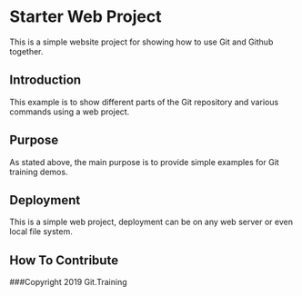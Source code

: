 # Starter Web Project 

This is a simple website project for
showing how to use Git and Github together.


## Introduction

This example is to show different parts
of the Git repository and various commands 
using a web project.


## Purpose

As stated above, the main purpose is to
provide simple examples for Git training
demos.


## Deployment

This is a simple web project, deployment
can be on any web server or even local
file system.


## How To Contribute


###Copyright
2019 Git.Training

